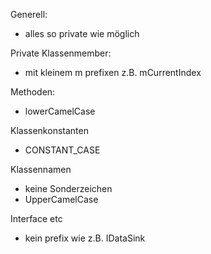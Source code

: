 Generell:
* alles so private wie möglich

Private Klassenmember:
* mit kleinem m prefixen  z.B. mCurrentIndex

Methoden:
* lowerCamelCase

Klassenkonstanten
* CONSTANT_CASE

Klassennamen
* keine Sonderzeichen
* UpperCamelCase

Interface etc
* kein prefix wie z.B. IDataSink


